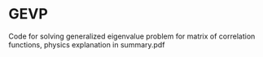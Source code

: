 # GEVP

Code for solving generalized eigenvalue problem for matrix of correlation functions, physics explanation in summary.pdf
